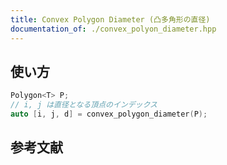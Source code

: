 ```yaml
---
title: Convex Polygon Diameter (凸多角形の直径)
documentation_of: ./convex_polyon_diameter.hpp
---
```


## 使い方

```cpp
Polygon<T> P;
// i, j は直径となる頂点のインデックス
auto [i, j, d] = convex_polygon_diameter(P);
```

## 参考文献
